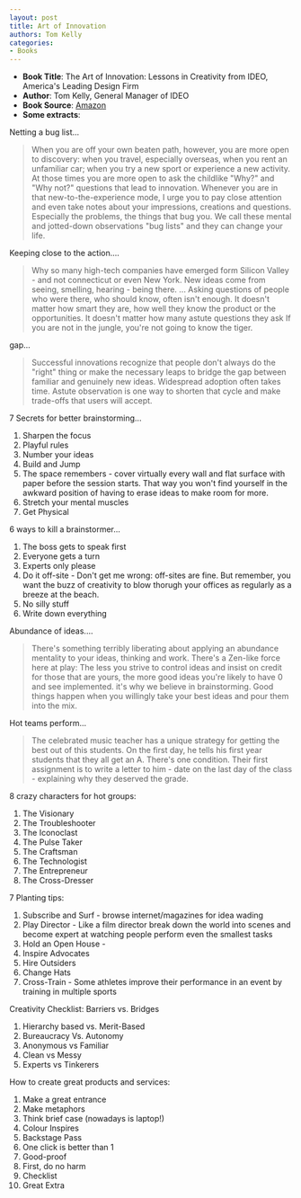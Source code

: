 ```yaml
---
layout: post
title: Art of Innovation
authors: Tom Kelly
categories:
- Books
---
```


- **Book Title**: The Art of Innovation: Lessons in Creativity from IDEO, America's Leading Design Firm
- **Author**: Tom Kelly, General Manager of IDEO
- **Book Source**: [Amazon](http://www.amazon.com/Art-Innovation-Lessons-Creativity-Americas/dp/0385499841)
- **Some extracts**:

Netting a bug list...

> When you are off your own beaten path, however, you are more open to discovery: when you travel, especially overseas, when you rent an unfamiliar car; when you try a new sport or experience a new activity. At those times you are more open to ask the childlike "Why?" and "Why not?" questions that lead to innovation. Whenever you are in that new-to-the-experience mode, I urge you to pay close attention and even take notes about your impressions, creations and questions. Especially the problems, the things that bug you. We call these mental and jotted-down observations "bug lists" and they can change your life.

Keeping close to the action....

> Why so many high-tech companies have emerged form Silicon Valley - and not connecticut or even New York. New ideas come from seeing, smelling, hearing - being there. ... Asking questions of people who were there, who should know, often isn't enough. It doesn't matter how smart they are, how well they know the product or the opportunities. It doesn't matter how many astute questions they ask If you are not in the jungle, you're not going to know the tiger.

gap...

> Successful innovations recognize that people don't always do the "right" thing or make the necessary leaps to bridge the gap between familiar and genuinely new ideas. Widespread adoption often takes time. Astute observation is one way to shorten that cycle and make trade-offs that users will accept.

7 Secrets for better brainstorming...

1. Sharpen the focus
2. Playful rules
3. Number your ideas
4. Build and Jump
5. The space remembers - cover virtually every wall and flat surface with paper before the session starts. That way you won't find yourself in the awkward position of having to erase ideas to make room for more.
6. Stretch your mental muscles
7. Get Physical

6 ways to kill a brainstormer...

1. The boss gets to speak first
2. Everyone gets a turn
3. Experts only please
4. Do it off-site - Don't get me wrong: off-sites are fine. But remember, you want the buzz of creativity to blow thorugh your offices as regularly as a breeze at the beach.
5. No silly stuff
6. Write down everything

Abundance of ideas....

> There's something terribly liberating about applying an abundance mentality to your ideas, thinking and work. There's a Zen-like force here at play: The less you strive to control ideas and insist on credit for those that are yours, the more good ideas you're likely to have 0 and see implemented. it's why we believe in brainstorming. Good things happen when you willingly take your best ideas and pour them into the mix.

Hot teams perform...

> The celebrated music teacher has a unique strategy for getting the best out of this students. On the first day, he tells his first year students that they all get an A. There's one condition. Their first assignment is to write a letter to him - date on the last day of the class - explaining why they deserved the grade.

8 crazy characters for hot groups:
1. The Visionary
2. The Troubleshooter
3. The Iconoclast
4. The Pulse Taker
5. The Craftsman
6. The Technologist
7. The Entrepreneur
8. The Cross-Dresser

7 Planting tips:

1. Subscribe and Surf - browse internet/magazines for idea wading
2. Play Director - Like a film director break down the world into scenes and become expert at watching people perform even the smallest tasks
3. Hold an Open House -
4. Inspire Advocates
5. Hire Outsiders
6. Change Hats
7. Cross-Train - Some athletes improve their performance in an event by training in multiple sports

Creativity Checklist: Barriers vs. Bridges

1. Hierarchy based vs. Merit-Based
2. Bureaucracy Vs. Autonomy
3. Anonymous vs Familiar
4. Clean vs Messy
5. Experts vs Tinkerers

How to create great products and services:

1. Make a great entrance
2. Make metaphors
3. Think brief case (nowadays is laptop!)
4. Colour Inspires
5. Backstage Pass
6. One click is better than 1
7. Good-proof
8. First, do no harm
9. Checklist
10. Great Extra
